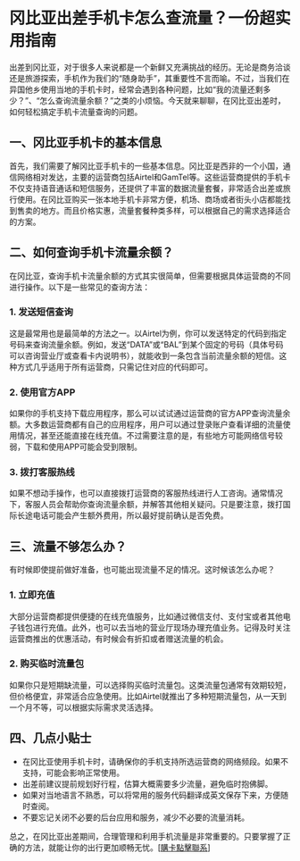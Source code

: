 # 冈比亚出差手机卡怎么查流量？一份超实用指南

出差到冈比亚，对于很多人来说都是一个新鲜又充满挑战的经历。无论是商务洽谈还是旅游探索，手机作为我们的“随身助手”，其重要性不言而喻。不过，当我们在异国他乡使用当地的手机卡时，经常会遇到各种问题，比如“我的流量还剩多少？”、“怎么查询流量余额？”之类的小烦恼。今天就来聊聊，在冈比亚出差时，如何轻松搞定手机卡流量查询的问题。

## 一、冈比亚手机卡的基本信息

首先，我们需要了解冈比亚手机卡的一些基本信息。冈比亚是西非的一个小国，通信网络相对发达，主要的运营商包括Airtel和GamTel等。这些运营商提供的手机卡不仅支持语音通话和短信服务，还提供了丰富的数据流量套餐，非常适合出差或旅行使用。在冈比亚购买一张本地手机卡非常方便，机场、商场或者街头小店都能找到售卖的地方。而且价格实惠，流量套餐种类多样，可以根据自己的需求选择适合的方案。

## 二、如何查询手机卡流量余额？

在冈比亚，查询手机卡流量余额的方式其实很简单，但需要根据具体运营商的不同进行操作。以下是一些常见的查询方法：

### 1. 发送短信查询
这是最常用也是最简单的方法之一。以Airtel为例，你可以发送特定的代码到指定号码来查询流量余额。例如，发送“DATA”或“BAL”到某个固定的号码（具体号码可以咨询营业厅或查看卡内说明书），就能收到一条包含当前流量余额的短信。这种方式几乎适用于所有运营商，只需记住对应的代码即可。

### 2. 使用官方APP
如果你的手机支持下载应用程序，那么可以试试通过运营商的官方APP查询流量余额。大多数运营商都有自己的应用程序，用户可以通过登录账户查看详细的流量使用情况，甚至还能直接在线充值。不过需要注意的是，有些地方可能网络信号较弱，下载和使用APP可能会受到限制。

### 3. 拨打客服热线
如果不想动手操作，也可以直接拨打运营商的客服热线进行人工咨询。通常情况下，客服人员会帮助你查询流量余额，并解答其他相关疑问。只是要注意，拨打国际长途电话可能会产生额外费用，所以最好提前确认是否免费。

## 三、流量不够怎么办？

有时候即使提前做好准备，也可能出现流量不足的情况。这时候该怎么办呢？

### 1. 立即充值
大部分运营商都提供便捷的在线充值服务，比如通过微信支付、支付宝或者其他电子钱包进行充值。此外，也可以去当地的营业厅现场办理充值业务。记得及时关注运营商推出的优惠活动，有时候会有折扣或者赠送流量的机会。

### 2. 购买临时流量包
如果你只是短期缺流量，可以选择购买临时流量包。这类流量包通常有效期较短，但价格便宜，非常适合应急使用。比如Airtel就推出了多种短期流量包，从一天到一个月不等，可以根据实际需求灵活选择。

## 四、几点小贴士

- 在冈比亚使用手机卡时，请确保你的手机支持所选运营商的网络频段。如果不支持，可能会影响正常使用。
- 出差前建议提前规划好行程，估算大概需要多少流量，避免临时抱佛脚。
- 如果对当地语言不熟悉，可以将常用的服务代码翻译成英文保存下来，方便随时查阅。
- 不要忘记关闭不必要的后台应用和服务，减少不必要的流量消耗。

总之，在冈比亚出差期间，合理管理和利用手机流量是非常重要的。只要掌握了正确的方法，就能让你的出行更加顺畅无忧。[[購卡點擊聯系](https://t.me/s/esim1088)]
